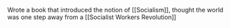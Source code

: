 Wrote a book that introduced the notion of [[Socialism]], thought the world was one step away from a [[Socialist Workers Revolution]]